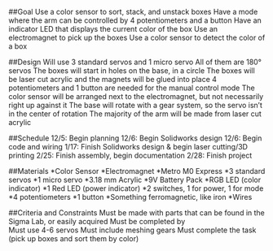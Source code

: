##Goal
Use a color sensor to sort, stack, and unstack boxes
Have a mode where the arm can be controlled by 4 potentiometers and a button
Have an indicator LED that displays the current color of the box
Use an electromagnet to pick up the boxes
Use a color sensor to detect the color of a box

##Design
Will use 3 standard servos and 1 micro servo
All of them are 180° servos
The boxes will start in holes on the base, in a circle
The boxes will be laser cut acrylic and the magnets will be glued into place
4 potentiometers and 1 button are needed for the manual control mode
The color sensor will be arranged next to the electromagnet, but not necessarily right up against it
The base will rotate with a gear system, so the servo isn’t in the center of rotation
The majority of the arm will be made from laser cut acrylic



##Schedule
12/5: Begin planning
12/6: Begin Solidworks design
12/6: Begin code and wiring
1/17: Finish Solidworks design & begin laser cutting/3D printing
2/25: Finish assembly, begin documentation
2/28: Finish project 


##Materials
*Color Sensor
*Electromagnet
*Metro M0 Express
*3 standard servos
*1 micro servo
*3.18 mm Acrylic
*9V Battery Pack
*RGB LED (color indicator)
*1 Red LED (power indicator)
*2 switches, 1 for power, 1 for mode
*4 potentiometers
*1 button
*Something ferromagnetic, like iron
*Wires



##Criteria and Constraints
Must be made with parts that can be found in the Sigma Lab, or easily acquired
Must be completed by  
Must use 4-6 servos
Must include meshing gears
Must complete the task (pick up boxes and sort them by color)
